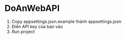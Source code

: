 # DoAnWebAPI
1. Copy appsettings.json.example thành appsettings.json
2. Điền API key của bạn vào
3. Run project
